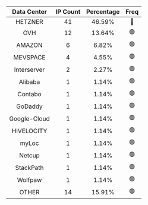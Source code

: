 | Data Center | IP Count | Percentage | Freq |
|:------------:|:--------:|:-----------:|:-----:|
| HETZNER | 41 | 46.59% | 🔴 |
| OVH | 12 | 13.64% | 🟢 |
| AMAZON | 6 | 6.82% | 🟢 |
| MEVSPACE | 4 | 4.55% | 🟢 |
| Interserver | 2 | 2.27% | 🟢 |
| Alibaba | 1 | 1.14% | 🟢 |
| Contabo | 1 | 1.14% | 🟢 |
| GoDaddy | 1 | 1.14% | 🟢 |
| Google-Cloud | 1 | 1.14% | 🟢 |
| HIVELOCITY | 1 | 1.14% | 🟢 |
| myLoc | 1 | 1.14% | 🟢 |
| Netcup | 1 | 1.14% | 🟢 |
| StackPath | 1 | 1.14% | 🟢 |
| Wolfpaw | 1 | 1.14% | 🟢 |
| OTHER | 14 | 15.91% | 🟢 |